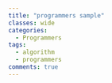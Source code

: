 ```yaml
---
title: "programmers sample"
classes: wide
categories:
  - Programmers
tags:
  - algorithm
  - programmers
comments: true
---
```

